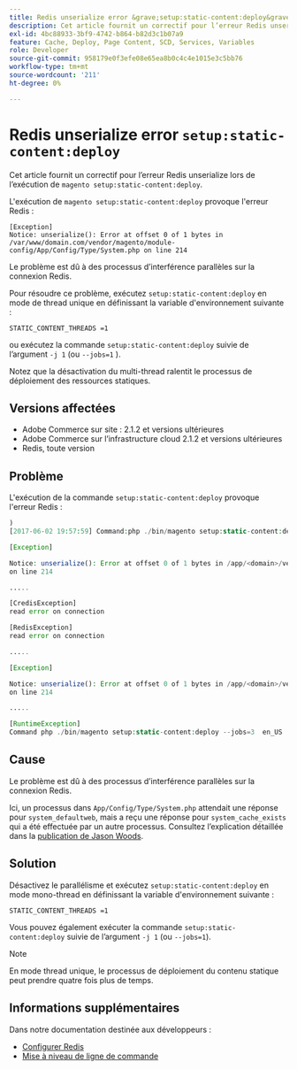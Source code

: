 ```yaml
---
title: Redis unserialize error &grave;setup:static-content:deploy&grave;
description: Cet article fournit un correctif pour l’erreur Redis unserialize lors de l’exécution de &grave;magento setup:static-content:deploy&grave;.
exl-id: 4bc88933-3bf9-4742-b864-b82d3c1b07a9
feature: Cache, Deploy, Page Content, SCD, Services, Variables
role: Developer
source-git-commit: 958179e0f3efe08e65ea8b0c4c4e1015e3c5bb76
workflow-type: tm+mt
source-wordcount: '211'
ht-degree: 0%

---
```


# Redis unserialize error `setup:static-content:deploy`

Cet article fournit un correctif pour l’erreur Redis unserialize lors de l’exécution de `magento setup:static-content:deploy`.

L&#39;exécution de `magento setup:static-content:deploy` provoque l&#39;erreur Redis :

```
[Exception]
Notice: unserialize(): Error at offset 0 of 1 bytes in
/var/www/domain.com/vendor/magento/module-config/App/Config/Type/System.php on line 214
```

Le problème est dû à des processus d’interférence parallèles sur la connexion Redis.

Pour résoudre ce problème, exécutez `setup:static-content:deploy` en mode de thread unique en définissant la variable d&#39;environnement suivante :

```
STATIC_CONTENT_THREADS =1
```

ou exécutez la commande `setup:static-content:deploy` suivie de l’argument `-j 1` (ou `--jobs=1` ).

Notez que la désactivation du multi-thread ralentit le processus de déploiement des ressources statiques.

## Versions affectées

* Adobe Commerce sur site : 2.1.2 et versions ultérieures
* Adobe Commerce sur l’infrastructure cloud 2.1.2 et versions ultérieures
* Redis, toute version

## Problème

L&#39;exécution de la commande `setup:static-content:deploy` provoque l&#39;erreur Redis :

```php
)
[2017-06-02 19:57:59] Command:php ./bin/magento setup:static-content:deploy --jobs=3  en_US

[Exception]

Notice: unserialize(): Error at offset 0 of 1 bytes in /app/<domain>/vendor/magento/module-config/App/Config/Type/System.php
on line 214

.....

[CredisException]
read error on connection

[RedisException]
read error on connection

.....

[Exception]

Notice: unserialize(): Error at offset 0 of 1 bytes in /app/<domain>/vendor/magento/module-config/App/Config/Type/System.php
on line 214

.....

[RuntimeException]
Command php ./bin/magento setup:static-content:deploy --jobs=3  en_US  returned code 3
```

## Cause

Le problème est dû à des processus d’interférence parallèles sur la connexion Redis.

Ici, un processus dans `App/Config/Type/System.php` attendait une réponse pour `system_defaultweb`, mais a reçu une réponse pour `system_cache_exists` qui a été effectuée par un autre processus. Consultez l’explication détaillée dans la [publication de Jason Woods](https://github.com/magento/magento2/issues/9287#issuecomment-302362283).

## Solution

Désactivez le parallélisme et exécutez `setup:static-content:deploy` en mode mono-thread en définissant la variable d&#39;environnement suivante :

```
STATIC_CONTENT_THREADS =1
```

Vous pouvez également exécuter la commande `setup:static-content:deploy` suivie de l’argument `-j 1` (ou `--jobs=1`).

>[!NOTE]
>
>En mode thread unique, le processus de déploiement du contenu statique peut prendre quatre fois plus de temps.

## Informations supplémentaires

Dans notre documentation destinée aux développeurs :

* [Configurer Redis](https://experienceleague.adobe.com/docs/commerce-operations/configuration-guide/cache/redis/config-redis.html?lang=fr)
* [Mise à niveau de ligne de commande](https://experienceleague.adobe.com/docs/commerce-operations/upgrade-guide/implementation/perform-upgrade.html?lang=fr)
